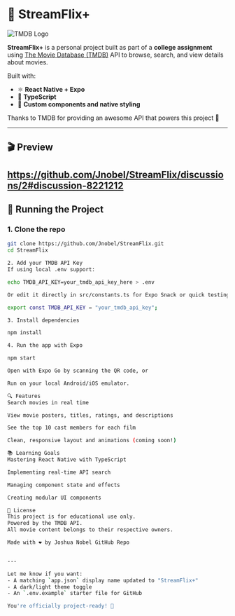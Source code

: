 # 🎥 StreamFlix+

![TMDB Logo](./assets/tmdb-primary-logo.png)

**StreamFlix+** is a personal project built as part of a **college assignment** using [The Movie Database (TMDB)](https://www.themoviedb.org/) API to browse, search, and view details about movies.

Built with:
- ⚛️ **React Native + Expo**
- 🔷 **TypeScript**
- 🎨 **Custom components and native styling**

Thanks to TMDB for providing an awesome API that powers this project 🤠

---

## 🎬 Preview

https://github.com/Jnobel/StreamFlix/discussions/2#discussion-8221212
---

## 🚀 Running the Project

### 1. Clone the repo
```bash
git clone https://github.com/Jnobel/StreamFlix.git
cd StreamFlix

2. Add your TMDB API Key
If using local .env support:

echo TMDB_API_KEY=your_tmdb_api_key_here > .env

Or edit it directly in src/constants.ts for Expo Snack or quick testing:

export const TMDB_API_KEY = "your_tmdb_api_key";

3. Install dependencies

npm install

4. Run the app with Expo

npm start

Open with Expo Go by scanning the QR code, or

Run on your local Android/iOS emulator.

🔍 Features
Search movies in real time

View movie posters, titles, ratings, and descriptions

See the top 10 cast members for each film

Clean, responsive layout and animations (coming soon!)

📚 Learning Goals
Mastering React Native with TypeScript

Implementing real-time API search

Managing component state and effects

Creating modular UI components

📝 License
This project is for educational use only.
Powered by the TMDB API.
All movie content belongs to their respective owners.

Made with ❤️ by Joshua Nobel GitHub Repo


---

Let me know if you want:
- A matching `app.json` display name updated to "StreamFlix+"
- A dark/light theme toggle
- An `.env.example` starter file for GitHub

You're officially project-ready! 🚀



